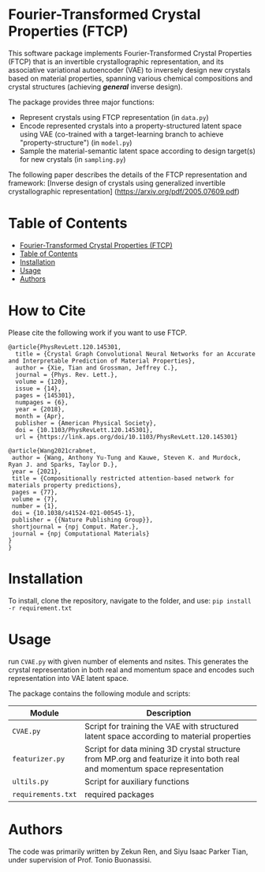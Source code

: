 # Fourier-Transformed Crystal Properties (FTCP)

This software package implements Fourier-Transformed Crystal Properties (FTCP) that is an invertible crystallographic representation, and its associative variational autoencoder (VAE) to inversely design new crystals based on material properties, spanning various chemical compositions and crystal structures (achieving **_general_** inverse design).

The package provides three major functions:
- Represent crystals using FTCP representation (in `data.py`)
- Encode represented crystals into a property-structured latent space using VAE (co-trained with  a target-learning branch to achieve "property-structure") (in `model.py`)
- Sample the material-semantic latent space according to design target(s) for new crystals (in `sampling.py`)

The following paper describes the details of the FTCP representation and framework:
[Inverse design of crystals using generalized invertible crystallographic
representation] (https://arxiv.org/pdf/2005.07609.pdf)

# Table of Contents
- [Fourier-Transformed Crystal Properties (FTCP)](#fourier-transformed-crystal-properties-ftcp)
- [Table of Contents](#table-of-contents)
- [Installation](#installation)
- [Usage](#usage)
- [Authors](#authors)

# How to Cite

Please cite the following work if you want to use FTCP.
```
@article{PhysRevLett.120.145301,
  title = {Crystal Graph Convolutional Neural Networks for an Accurate and Interpretable Prediction of Material Properties},
  author = {Xie, Tian and Grossman, Jeffrey C.},
  journal = {Phys. Rev. Lett.},
  volume = {120},
  issue = {14},
  pages = {145301},
  numpages = {6},
  year = {2018},
  month = {Apr},
  publisher = {American Physical Society},
  doi = {10.1103/PhysRevLett.120.145301},
  url = {https://link.aps.org/doi/10.1103/PhysRevLett.120.145301}

@article{Wang2021crabnet,
 author = {Wang, Anthony Yu-Tung and Kauwe, Steven K. and Murdock, Ryan J. and Sparks, Taylor D.},
 year = {2021},
 title = {Compositionally restricted attention-based network for materials property predictions},
 pages = {77},
 volume = {7},
 number = {1},
 doi = {10.1038/s41524-021-00545-1},
 publisher = {{Nature Publishing Group}},
 shortjournal = {npj Comput. Mater.},
 journal = {npj Computational Materials}
}
}
```

# Installation

To install, clone the repository, navigate to the folder, and use:
`pip install -r requirement.txt`


# Usage

run `CVAE.py` with given number of elements and nsites.  This generates the crystal representation in both real and momentum space and encodes such representation into VAE latent space.

The package contains the following module and scripts:

| Module | Description |
| ------------- | ------------------------------ |
| `CVAE.py`      | Script for training the VAE with structured latent space according to material properties      |
| `featurizer.py`  | Script for data mining 3D crystal structure from MP.org and featurize it into both real and momentum space representation|
| `ultils.py` | Script for auxiliary functions|
| `requirements.txt`      | required packages    |

# Authors

The code was primarily written by Zekun Ren, and Siyu Isaac Parker Tian, under supervision of Prof. Tonio Buonassisi.
